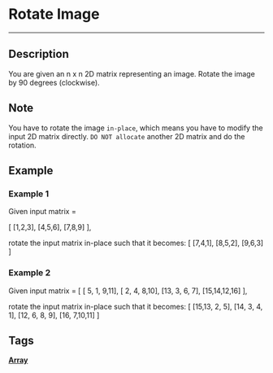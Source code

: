 # Rotate Image
-----
## Description
You are given an n x n 2D matrix representing an image.
Rotate the image by 90 degrees (clockwise).

## Note
You have to rotate the image ```in-place```, which means you have to modify the input 2D matrix directly. ```DO NOT allocate``` another 2D matrix and do the rotation.

## Example
### Example 1
Given input matrix = 

[
  [1,2,3],
  [4,5,6],
  [7,8,9]
],

rotate the input matrix in-place such that it becomes:
[
  [7,4,1],
  [8,5,2],
  [9,6,3]
]

### Example 2
Given input matrix =
[
  [ 5, 1, 9,11],
  [ 2, 4, 8,10],
  [13, 3, 6, 7],
  [15,14,12,16]
], 

rotate the input matrix in-place such that it becomes:
[
  [15,13, 2, 5],
  [14, 3, 4, 1],
  [12, 6, 8, 9],
  [16, 7,10,11]
]

## Tags
**[Array](https://leetcode.com/tag/array)**
